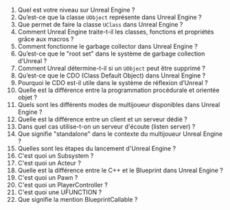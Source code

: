 1. Quel est votre niveau sur Unreal Engine ?
2. Qu’est-ce que la classe `UObject` représente dans Unreal Engine ?
3. Que permet de faire la classe `UClass` dans Unreal Engine ?
4. Comment Unreal Engine traite-t-il les classes, fonctions et propriétés grâce aux macros ?
5. Comment fonctionne le garbage collector dans Unreal Engine ?
6. Qu’est-ce que le "root set" dans le système de garbage collection d’Unreal ?
7. Comment Unreal détermine-t-il si un `UObject` peut être supprimé ?
8. Qu’est-ce que le CDO (Class Default Object) dans Unreal Engine ?
9. Pourquoi le CDO est-il utile dans le système de réflexion d’Unreal ?
10. Quelle est la différence entre la programmation procédurale et orientée objet ?
11. Quels sont les différents modes de multijoueur disponibles dans Unreal Engine ?
12. Quelle est la différence entre un client et un serveur dédié ?
13. Dans quel cas utilise-t-on un serveur d'écoute (listen server) ?
14. Que signifie "standalone" dans le contexte du multijoueur Unreal Engine ?
15. Quelles sont les étapes du lancement d'Unreal Engine ? 
16. C'est quoi un Subsystem ? 
17. C'est quoi un Acteur ? 
18. Quelle est la différence entre le C++ et le Blueprint dans Unreal Engine ?
19. C'est quoi un Pawn ? 
20. C'est quoi un PlayerController ?
21. C'est quoi une UFUNCTION ?
22. Que signifie la mention BlueprintCallable ? 
